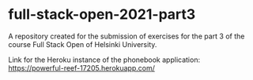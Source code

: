 # full-stack-open-2021-part3
A repository created for the submission of exercises for the part 3 of the course Full Stack Open of Helsinki University.

Link for the Heroku instance of the phonebook application: https://powerful-reef-17205.herokuapp.com/
